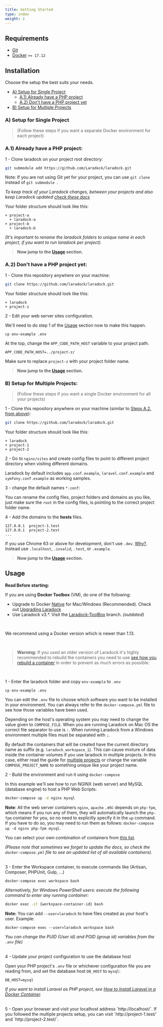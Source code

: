 ```yaml
---
title: Getting Started
type: index
weight: 2
---
```


## Requirements

- [Git](https://git-scm.com/downloads)
- [Docker](https://www.docker.com/products/docker/) `>= 17.12`







## Installation

Choose the setup the best suits your needs.

- [A) Setup for Single Project](#A)
	- [A.1) Already have a PHP project](#A1)
 	- [A.2) Don't have a PHP project yet](#A2)
- [B) Setup for Multiple Projects](#B)


<a name="A"></a>
### A) Setup for Single Project
> (Follow these steps if you want a separate Docker environment for each project)


<a name="A1"></a>
### A.1) Already have a PHP project:

1 - Clone laradock on your project root directory:

```bash
git submodule add https://github.com/Laradock/laradock.git
```

Note: If you are not using Git yet for your project, you can use `git clone` instead of `git submodule `.

*To keep track of your Laradock changes, between your projects and also keep Laradock updated [check these docs](/documentation/#keep-track-of-your-laradock-changes)*


Your folder structure should look like this:

```
+ project-a
  + laradock-a
+ project-b
  + laradock-b
```

*(It's important to rename the laradock folders to unique name in each project, if you want to run laradock per project).*

> **Now jump to the [Usage](#Usage) section.**

<a name="A2"></a>
### A.2) Don't have a PHP project yet:

1 - Clone this repository anywhere on your machine:

```bash
git clone https://github.com/laradock/laradock.git
```

Your folder structure should look like this:

```
+ laradock
+ project-z
```

2 - Edit your web server sites configuration.

We'll need to do step 1 of the [Usage](#Usage) section now to make this happen.

```
cp env-example .env
```

At the top, change the `APP_CODE_PATH_HOST` variable to your project path.

```
APP_CODE_PATH_HOST=../project-z/
```

Make sure to replace `project-z` with your project folder name.

> **Now jump to the [Usage](#Usage) section.**


<a name="B"></a>
### B) Setup for Multiple Projects:
> (Follow these steps if you want a single Docker environment for all your projects)

1 - Clone this repository anywhere on your machine (similar to [Steps A.2. from above](#A2)):

```bash
git clone https://github.com/laradock/laradock.git
```

Your folder structure should look like this:

```
+ laradock
+ project-1
+ project-2
```

2 - Go to `nginx/sites` and create config files to point to different project directory when visiting different domains.

Laradock by default includes `app.conf.example`, `laravel.conf.example` and `symfony.conf.example`  as working samples.

3 - change the default names `*.conf`:

You can rename the config files, project folders and domains as you like, just make sure the `root` in the config files, is pointing to the correct project folder name.

4 - Add the domains to the **hosts** files.

```
127.0.0.1  project-1.test
127.0.0.1  project-2.test
...
```
If you use Chrome 63 or above for development, don't use `.dev`. [Why?](https://laravel-news.com/chrome-63-now-forces-dev-domains-https). Instead use `.localhost`, `.invalid`, `.test`, or `.example`.

> **Now jump to the [Usage](#Usage) section.**







<a name="Usage"></a>
## Usage

**Read Before starting:**

If you are using **Docker Toolbox** (VM), do one of the following:

- Upgrade to Docker [Native](https://www.docker.com/products/docker) for Mac/Windows (Recommended). Check out [Upgrading Laradock](/documentation/#upgrading-laradock)
- Use Laradock v3.\*. Visit the [Laradock-ToolBox](https://github.com/laradock/laradock/tree/LaraDock-ToolBox) branch. *(outdated)*

<br>

We recommend using a Docker version which is newer than 1.13. 

<br>

>**Warning:** If you used an older version of Laradock it's highly recommended to rebuild the containers you need to use [see how you rebuild a container](#Build-Re-build-Containers) in order to prevent as much errors as possible.

<br>

1 - Enter the laradock folder and copy `env-example` to `.env`

```shell
cp env-example .env
```

You can edit the `.env` file to choose which software you want to be installed in your environment. You can always refer to the `docker-compose.yml` file to see how those variables have been used.

Depending on the host's operating system you may need to change the value given to `COMPOSE_FILE`. When you are running Laradock on Mac OS the correct file separator to use is `:`. When running Laradock from a Windows environment multiple files must be separated with `;`.

By default the containers that will be created have the current directory name as suffix (e.g. `laradock_workspace_1`). This can cause mixture of data inside the container volumes if you use laradock in multiple projects. In this case, either read the guide for [multiple projects](#B) or change the variable `COMPOSE_PROJECT_NAME` to something unique like your project name.

2 - Build the environment and run it using `docker-compose`

In this example we'll see how to run NGINX (web server) and MySQL (database engine) to host a PHP Web Scripts:

```bash
docker-compose up -d nginx mysql
```

**Note**: All the web server containers `nginx`, `apache` ..etc depends on `php-fpm`, which means if you run any of them, they will automatically launch the `php-fpm` container for you, so no need to explicitly specify it in the `up` command. If you have to do so, you may need to run them as follows: `docker-compose up -d nginx php-fpm mysql`.


You can select your own combination of containers from [this list](http://laradock.io/introduction/#supported-software-images).

*(Please note that sometimes we forget to update the docs, so check the `docker-compose.yml` file to see an updated list of all available containers).*


<br>
3 - Enter the Workspace container, to execute commands like (Artisan, Composer, PHPUnit, Gulp, ...)

```bash
docker-compose exec workspace bash
```

*Alternatively, for Windows PowerShell users: execute the following command to enter any running container:*

```bash
docker exec -it {workspace-container-id} bash
```

**Note:** You can add `--user=laradock` to have files created as your host's user. Example: 

```shell
docker-compose exec --user=laradock workspace bash
```

*You can change the PUID (User id) and PGID (group id) variables from the `.env` file)*

<br>
4 - Update your project configuration to use the database host

Open your PHP project's `.env` file or whichever configuration file you are reading from, and set the database host `DB_HOST` to `mysql`:

```env
DB_HOST=mysql
```

*If you want to install Laravel as PHP project, see [How to Install Laravel in a Docker Container](#Install-Laravel).*

<br>
5 - Open your browser and visit your localhost address `http://localhost/`. If you followed the multiple projects setup, you can visit `http://project-1.test/` and `http://project-2.test/`.
